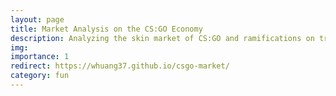 ```yaml
---
layout: page
title: Market Analysis on the CS:GO Economy
description: Analyzing the skin market of CS:GO and ramifications on trading techniques.
img:
importance: 1
redirect: https://whuang37.github.io/csgo-market/
category: fun
---
```

